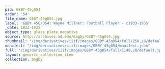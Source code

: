 ```yaml
---
pid: GBBY-45g054
order: '54'
file_name: GBBY-45g054.jpg
label: 'GBBY 45G/054: Wayne Millner: Football Player - c1933-1935'
_date: 1933-1935
object_type: glass plate negative
source: http://archives.nd.edu/Bagby/GBBY-45g054.jpg
thumbnail: "/img/derivatives/iiif/images/GBBY-45g054/full/250,/0/default.jpg"
manifest: "/img/derivatives/iiif/images/GBBY-45g054/manifest.json"
full: "/img/derivatives/iiif/images/GBBY-45g054/full/1140,/0/default.jpg"
layout: generic_collection_item
collection: bagby
---
```

